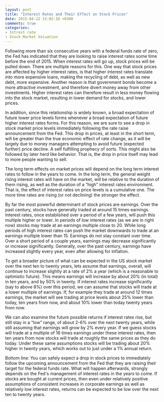 ```yaml
---
layout: post
title: "Interest Rates and Their Effect on Stock Prices"
date: 2015-04-22 15:02:18 +0300
comments: true
categories: 
- Intrest rate
- Stock Market Valuation
---
```

<!--more-->
Following more than six consecutive years with a federal funds rate of zero, the Fed has indicated that they are looking to raise interest rates some time before the end of 2015. When interest rates will go up, stock prices will be pulled down. There are multiple reasons for this. One way that stock prices are affected by higher interest rates, is that higher interest rates translate into more expensive loans, making the recycling of debt, as well as new debt, more expensive. Another reason is that government bonds become a more attractive investment, and therefore divert money away from other investments. Higher interest rates can therefore result in less money flowing into the stock market, resulting in lower demand for stocks, and lower prices. 

In addition, since this relationship is widely known, a broad expectation of future lower price levels forms whenever a broad expectation of future higher interest rates forms. For this reason, we are sure to see a drop in stock market price levels immediately following the rate raise announcement from the Fed. This drop in prices, at least in the short term, will be greater than the true economic effect of rate change, as it will be largely due to money managers attempting to avoid future (expected further) price decline. A self fulfilling prophecy of sorts. This might also be followed by later herd like behavior. That is, the drop in price itself may lead to more people wanting to sell. 

The long term effects on market prices will depend on the long term interest rates to follow in the years to come. In the long term, the general weight rising interest rates will have on the market, will be relative to the duration of them rising, as well as the duration of a “high" interest rates environment. That is, the effect of interest rates on price levels is a cumulative one. The more time rates are rising (or not declining) the stronger the effect. 

By far the most powerful determinant of stock prices are earnings. Over the past century, stocks have generally traded at around 15 times earnings. Interest rates, once established over a period of a few years, will push this multiple higher or lower. In periods of low interest rates (as we are in right now) stocks may trade at an earnings multiple close to 20. While long periods of high interest rates can push the market downwards to trade at an earnings multiple lower than 15. Earnings do not stay constant over time. Over a short period of a couple years, earnings may decrease significantly or increase significantly. Generally, over the past century, earnings have increased slightly every year, even after allowing for inflation. 

To get a broader picture of what can be expected in the US stock market over the next ten to twenty years, lets assume that earnings, overall, will continue to increase slightly at a rate of 2% a year (which is a reasonable to optimistic future). This means earnings will increase by about 20% (in total) in ten years, and by 50% in twenty. If interest rates increase significantly (say to above 8%) over this period, we can assume that stocks will trade at a lower multiple of earnings. If, for example they trade at around 12 times earnings, the market will see trading at price levels about 25% lower than today, ten years from now, and about 10% lower than today twenty years from now. 

We can also examine the future possible returns if interest rates rise, but still stay in a “low” range, of about 2-6% over the next twenty years, while still assuming that earnings will grow by 2% every year. If we guess stocks will trade at a multiple of 16 times earnings under these interest rates, then ten years from now stocks will trade at roughly the same prices as they do today. Under these same assumptions stocks will be trading about 20% higher in twenty years, which works out to just under a 1% annual return. 

Bottom line: You can safely expect a drop in stock prices to immediately follow the upcoming announcement from the Fed that they are raising their target for the federal funds rate. What will happen afterwards, strongly depends on the Fed's management of interest rates in the years to come. If stocks are bought at current prices, then even under relatively positive assumptions of consistent increases in corporate earnings as well as relatively low interest rates, returns can be expected to be low over the next ten to twenty years.

